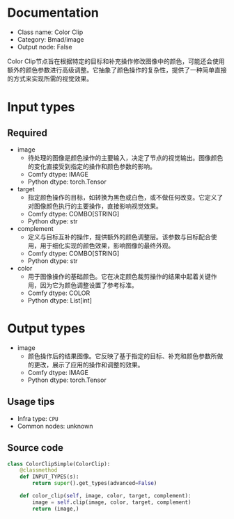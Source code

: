 
# Documentation
- Class name: Color Clip
- Category: Bmad/image
- Output node: False

Color Clip节点旨在根据特定的目标和补充操作修改图像中的颜色，可能还会使用额外的颜色参数进行高级调整。它抽象了颜色操作的复杂性，提供了一种简单直接的方式来实现所需的视觉效果。

# Input types
## Required
- image
    - 待处理的图像是颜色操作的主要输入，决定了节点的视觉输出。图像颜色的变化直接受到指定的操作和颜色参数的影响。
    - Comfy dtype: IMAGE
    - Python dtype: torch.Tensor
- target
    - 指定颜色操作的目标，如转换为黑色或白色，或不做任何改变。它定义了对图像颜色执行的主要操作，直接影响视觉效果。
    - Comfy dtype: COMBO[STRING]
    - Python dtype: str
- complement
    - 定义与目标互补的操作，提供额外的颜色调整层。该参数与目标配合使用，用于细化实现的颜色效果，影响图像的最终外观。
    - Comfy dtype: COMBO[STRING]
    - Python dtype: str
- color
    - 用于图像操作的基础颜色。它在决定颜色裁剪操作的结果中起着关键作用，因为它为颜色调整设置了参考标准。
    - Comfy dtype: COLOR
    - Python dtype: List[int]

# Output types
- image
    - 颜色操作后的结果图像。它反映了基于指定的目标、补充和颜色参数所做的更改，展示了应用的操作和调整的效果。
    - Comfy dtype: IMAGE
    - Python dtype: torch.Tensor


## Usage tips
- Infra type: `CPU`
- Common nodes: unknown


## Source code
```python
class ColorClipSimple(ColorClip):
    @classmethod
    def INPUT_TYPES(s):
        return super().get_types(advanced=False)

    def color_clip(self, image, color, target, complement):
        image = self.clip(image, color, target, complement)
        return (image,)

```
